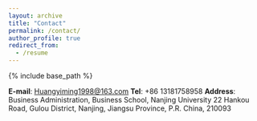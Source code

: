 ```yaml
---
layout: archive
title: "Contact"
permalink: /contact/
author_profile: true
redirect_from:
  - /resume
---
```


{% include base_path %}

**E-mail**: Huangyiming1998@163.com
**Tel**: +86 13181758958
**Address**:
Business Administration, Business School, Nanjing University
22 Hankou Road, Gulou District, Nanjing, Jiangsu Province, P.R. China, 210093
